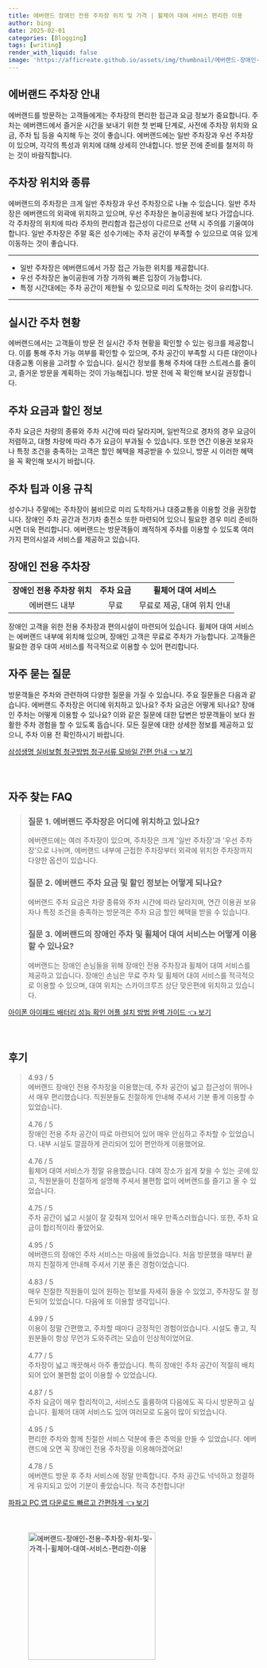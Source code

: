 ```yaml
---
title: 에버랜드 장애인 전용 주차장 위치 및 가격 | 휠체어 대여 서비스 편리한 이용
author: bing
date: 2025-02-01
categories: [Blogging]
tags: [writing]
render_with_liquid: false
image: 'https://afficreate.github.io/assets/img/thumbnail/에버랜드-장애인-전용-주차장-위치-및-가격-|-휠체어-대여-서비스-편리한-이용.webp'
---
```



<h2 id='에버랜드_주차장_안내'>에버랜드 주차장 안내</h2>

<p>에버랜드를 방문하는 고객들에게는 주차장의 편리한 접근과 요금 정보가 중요합니다. 주차는 에버랜드에서 즐거운 시간을 보내기 위한 첫 번째 단계로, 사전에 주차장 위치와 요금, 주차 팁 등을 숙지해 두는 것이 좋습니다. 에버랜드에는 일반 주차장과 우선 주차장이 있으며, 각각의 특성과 위치에 대해 상세히 안내합니다. 방문 전에 준비를 철저히 하는 것이 바람직합니다.</p>

<h2 id='주차장_위치와_종류'>주차장 위치와 종류</h2>

<p>에버랜드의 주차장은 크게 일반 주차장과 우선 주차장으로 나눌 수 있습니다. 일반 주차장은 에버랜드의 외곽에 위치하고 있으며, 우선 주차장은 놀이공원에 보다 가깝습니다. 각 주차장의 위치에 따라 주차의 편리함과 접근성이 다르므로 선택 시 주의를 기울여야 합니다. 일반 주차장은 주말 혹은 성수기에는 주차 공간이 부족할 수 있으므로 여유 있게 이동하는 것이 좋습니다.</p>

<hr />

<ul>
    <li>일반 주차장은 에버랜드에서 가장 접근 가능한 위치를 제공합니다.</li>
    <li>우선 주차장은 놀이공원에 가장 가까워 빠른 입장이 가능합니다.</li>
    <li>특정 시간대에는 주차 공간이 제한될 수 있으므로 미리 도착하는 것이 유리합니다.</li>
</ul>

<hr />

<h2 id='실시간_주차_현황'>실시간 주차 현황</h2>

<p>에버랜드에서는 고객들이 방문 전 실시간 주차 현황을 확인할 수 있는 링크를 제공합니다. 이를 통해 주차 가능 여부를 확인할 수 있으며, 주차 공간이 부족할 시 다른 대안이나 대중교통 이용을 고려할 수 있습니다. 실시간 정보를 통해 주차에 대한 스트레스를 줄이고, 즐거운 방문을 계획하는 것이 가능해집니다. 방문 전에 꼭 확인해 보시길 권장합니다.</p>

<h2 id='주차_요금과_할인정보'>주차 요금과 할인 정보</h2>

<p>주차 요금은 차량의 종류와 주차 시간에 따라 달라지며, 일반적으로 경차의 경우 요금이 저렴하고, 대형 차량에 따라 추가 요금이 부과될 수 있습니다. 또한 연간 이용권 보유자나 특정 조건을 충족하는 고객은 할인 혜택을 제공받을 수 있으니, 방문 시 이러한 혜택을 꼭 확인해 보시기 바랍니다.</p>

<h2 id='주차_팁과_이용_규칙'>주차 팁과 이용 규칙</h2>

<p>성수기나 주말에는 주차장이 붐비므로 미리 도착하거나 대중교통을 이용할 것을 권장합니다. 장애인 주차 공간과 전기차 충전소 또한 마련되어 있으니 필요한 경우 미리 준비하시면 더욱 편리합니다. 에버랜드는 방문객들이 쾌적하게 주차를 이용할 수 있도록 여러 가지 편의시설과 서비스를 제공하고 있습니다.</p>

<h2 id='장애인_전용_주차장'>장애인 전용 주차장</h2>

<table>
    <tr>
        <td style="text-align: center; height: 17px;"><b>장애인 전용 주차장 위치</b></td>
        <td style="text-align: center; height: 17px;"><b>주차 요금</b></td>
        <td style="text-align: center; height: 17px;"><b>휠체어 대여 서비스</b></td>
    </tr>
    <tr>
        <td style="text-align: center; height: 17px;">에버랜드 내부</td>
        <td style="text-align: center; height: 17px;">무료</td>
        <td style="text-align: center; height: 17px;">무료로 제공, 대여 위치 안내</td>
    </tr>
</table>

<p>장애인 고객을 위한 전용 주차장과 편의시설이 마련되어 있습니다. 휠체어 대여 서비스는 에버랜드 내부에 위치해 있으며, 장애인 고객은 무료로 주차가 가능합니다. 고객들은 필요한 경우 대여 서비스를 적극적으로 이용할 수 있어 편리합니다.</p>

<h2 id='자주_묻는_질문'>자주 묻는 질문</h2>

<p>방문객들은 주차와 관련하여 다양한 질문을 가질 수 있습니다. 주요 질문들은 다음과 같습니다. 에버랜드 주차장은 어디에 위치하고 있나요? 주차 요금은 어떻게 되나요? 장애인 주차는 어떻게 이용할 수 있나요? 이와 같은 질문에 대한 답변은 방문객들이 보다 원활한 주차 경험을 할 수 있도록 돕습니다. 모든 질문에 대한 상세한 정보를 제공하고 있으니, 주차 이용 전 확인하시기 바랍니다.</p>


<p><a class="click-button" title="삼성생명 실비보험 청구방법 청구서류 모바일 간편 안내" href="https://afficreate.github.io/posts/%EC%82%BC%EC%84%B1%EC%83%9D%EB%AA%85-%EC%8B%A4%EB%B9%84%EB%B3%B4%ED%97%98-%EC%B2%AD%EA%B5%AC%EB%B0%A9%EB%B2%95-%EC%B2%AD%EA%B5%AC%EC%84%9C%EB%A5%98-%EB%AA%A8%EB%B0%94%EC%9D%BC-%EA%B0%84%ED%8E%B8-%EC%95%88%EB%82%B4/" rel="dofollow">삼성생명 실비보험 청구방법 청구서류 모바일 간편 안내 👈 보기</a></p><br>
<h2 id='자주_찾는_FAQ'>자주 찾는 FAQ</h2>
<div itemscope="" itemtype="https://schema.org/FAQPage"> 
<blockquote> 
<div itemscope="" itemprop="mainEntity" itemtype="https://schema.org/Question"> 
<h3 itemprop="name">질문 1. 에버랜드 주차장은 어디에 위치하고 있나요?</h3> 
<div itemscope="" itemprop="acceptedAnswer" itemtype="https://schema.org/Answer"> 
<span itemprop="text"> 
<p>에버랜드에는 여러 주차장이 있으며, 주차장은 크게 '일반 주차장'과 '우선 주차장'으로 나뉘며, 에버랜드 내부에 근접한 주차장부터 외곽에 위치한 주차장까지 다양한 옵션이 있습니다.</p> 
</span> 
</div> 
</div> 

<div itemscope="" itemprop="mainEntity" itemtype="https://schema.org/Question"> 
<h3 itemprop="name">질문 2. 에버랜드 주차 요금 및 할인 정보는 어떻게 되나요?</h3> 
<div itemscope="" itemprop="acceptedAnswer" itemtype="https://schema.org/Answer"> 
<span itemprop="text"> 
<p>에버랜드 주차 요금은 차량 종류와 주차 시간에 따라 달라지며, 연간 이용권 보유자나 특정 조건을 충족하는 방문객은 주차 요금 할인 혜택을 받을 수 있습니다.</p> 
</span> 
</div> 
</div> 

<div itemscope="" itemprop="mainEntity" itemtype="https://schema.org/Question"> 
<h3 itemprop="name">질문 3. 에버랜드의 장애인 주차 및 휠체어 대여 서비스는 어떻게 이용할 수 있나요?</h3> 
<div itemscope="" itemprop="acceptedAnswer" itemtype="https://schema.org/Answer"> 
<span itemprop="text"> 
<p>에버랜드는 장애인 손님들을 위해 장애인 전용 주차장과 휠체어 대여 서비스를 제공하고 있습니다. 장애인 손님은 무료 주차 및 휠체어 대여 서비스를 적극적으로 이용할 수 있으며, 대여 위치는 스카이크루즈 상단 맞은편에 위치하고 있습니다.</p> 
</span> 
</div> 
</div> 

</blockquote> 
</div>
<p><a class="click-button" title="아이폰 아이패드 배터리 성능 확인 어플 설치 방법 완벽 가이드" href="https://afficreate.github.io/posts/%EC%95%84%EC%9D%B4%ED%8F%B0-%EC%95%84%EC%9D%B4%ED%8C%A8%EB%93%9C-%EB%B0%B0%ED%84%B0%EB%A6%AC-%EC%84%B1%EB%8A%A5-%ED%99%95%EC%9D%B8-%EC%96%B4%ED%94%8C-%EC%84%A4%EC%B9%98-%EB%B0%A9%EB%B2%95-%EC%99%84%EB%B2%BD-%EA%B0%80%EC%9D%B4%EB%93%9C/" rel="dofollow">아이폰 아이패드 배터리 성능 확인 어플 설치 방법 완벽 가이드 👈 보기</a></p><br>
<h2 id='후기'>후기</h2>
<div itemscope itemtype="https://schema.org/Product">
  <blockquote>
  <div itemprop="review" itemscope itemtype="https://schema.org/Review">
      <div itemprop="reviewRating" itemscope itemtype="https://schema.org/Rating"> <span itemprop="ratingValue">4.93</span> / <span itemprop="bestRating">5</span> </div>
      <span itemprop="reviewBody">에버랜드 장애인 전용 주차장을 이용했는데, 주차 공간이 넓고 접근성이 뛰어나서 매우 편리했습니다. 직원분들도 친절하게 안내해 주셔서 기분 좋게 이용할 수 있었습니다.</span>
  </div>
  <br>
  <div itemprop="review" itemscope itemtype="https://schema.org/Review">
      <div itemprop="reviewRating" itemscope itemtype="https://schema.org/Rating"> <span itemprop="ratingValue">4.76</span> / <span itemprop="bestRating">5</span> </div>
      <span itemprop="reviewBody">장애인 전용 주차 공간이 따로 마련되어 있어 매우 안심하고 주차할 수 있었습니다. 내부 시설도 깔끔하게 관리되어 있어 편안하게 이용했어요.</span>
  </div>
  <br>
  <div itemprop="review" itemscope itemtype="https://schema.org/Review">
      <div itemprop="reviewRating" itemscope itemtype="https://schema.org/Rating"> <span itemprop="ratingValue">4.76</span> / <span itemprop="bestRating">5</span> </div>
      <span itemprop="reviewBody">휠체어 대여 서비스가 정말 유용했습니다. 대여 장소가 쉽게 찾을 수 있는 곳에 있고, 직원분들이 친절하게 설명해 주셔서 불편함 없이 에버랜드를 즐기고 올 수 있었습니다.</span>
  </div>
  <br>
  <div itemprop="review" itemscope itemtype="https://schema.org/Review">
      <div itemprop="reviewRating" itemscope itemtype="https://schema.org/Rating"> <span itemprop="ratingValue">4.75</span> / <span itemprop="bestRating">5</span> </div>
      <span itemprop="reviewBody">주차 공간이 넓고 시설이 잘 갖춰져 있어서 매우 만족스러웠습니다. 또한, 주차 요금이 합리적이라 좋았어요.</span>
  </div>
  <br>
  <div itemprop="review" itemscope itemtype="https://schema.org/Review">
      <div itemprop="reviewRating" itemscope itemtype="https://schema.org/Rating"> <span itemprop="ratingValue">4.95</span> / <span itemprop="bestRating">5</span> </div>
      <span itemprop="reviewBody">에버랜드의 장애인 주차 서비스는 마음에 들었습니다. 처음 방문했을 때부터 끝까지 친절하게 안내해 주셔서 기분 좋은 경험이었습니다.</span>
  </div>
  <br>
  <div itemprop="review" itemscope itemtype="https://schema.org/Review">
      <div itemprop="reviewRating" itemscope itemtype="https://schema.org/Rating"> <span itemprop="ratingValue">4.83</span> / <span itemprop="bestRating">5</span> </div>
      <span itemprop="reviewBody">매우 친절한 직원들이 있어 원하는 정보를 자세히 들을 수 있었고, 주차장도 잘 정돈되어 있었습니다. 다음에 또 이용할 생각입니다.</span>
  </div>
  <br>
  <div itemprop="review" itemscope itemtype="https://schema.org/Review">
      <div itemprop="reviewRating" itemscope itemtype="https://schema.org/Rating"> <span itemprop="ratingValue">4.99</span> / <span itemprop="bestRating">5</span> </div>
      <span itemprop="reviewBody">이용이 정말 간편했고, 주차할 때마다 긍정적인 경험이었습니다. 시설도 좋고, 직원분들이 항상 무언가 도와주려는 모습이 인상적이었어요.</span>
  </div>
  <br>
  <div itemprop="review" itemscope itemtype="https://schema.org/Review">
      <div itemprop="reviewRating" itemscope itemtype="https://schema.org/Rating"> <span itemprop="ratingValue">4.77</span> / <span itemprop="bestRating">5</span> </div>
      <span itemprop="reviewBody">주차장이 넓고 깨끗해서 아주 좋았습니다. 특히 장애인 주차 공간이 적절히 배치되어 있어 불편함 없이 이용할 수 있었습니다.</span>
  </div>
  <br>
  <div itemprop="review" itemscope itemtype="https://schema.org/Review">
      <div itemprop="reviewRating" itemscope itemtype="https://schema.org/Rating"> <span itemprop="ratingValue">4.87</span> / <span itemprop="bestRating">5</span> </div>
      <span itemprop="reviewBody">주차 요금이 매우 합리적이고, 서비스도 훌륭하여 다음에도 꼭 다시 방문하고 싶습니다. 휠체어 대여 서비스도 있어 여러모로 도움이 많이 되었습니다.</span>
  </div>
  <br>
  <div itemprop="review" itemscope itemtype="https://schema.org/Review">
      <div itemprop="reviewRating" itemscope itemtype="https://schema.org/Rating"> <span itemprop="ratingValue">4.95</span> / <span itemprop="bestRating">5</span> </div>
      <span itemprop="reviewBody">편리한 주차와 함께 친절한 서비스 덕분에 좋은 추억을 만들 수 있었습니다. 에버랜드에 오면 꼭 장애인 전용 주차장을 이용해야겠어요!</span>
  </div>
  <br>
  <div itemprop="review" itemscope itemtype="https://schema.org/Review">
      <div itemprop="reviewRating" itemscope itemtype="https://schema.org/Rating"> <span itemprop="ratingValue">4.78</span> / <span itemprop="bestRating">5</span> </div>
      <span itemprop="reviewBody">에버랜드 방문 후 주차 서비스에 정말 만족합니다. 주차 공간도 넉넉하고 청결하게 유지되고 있어 기분이 좋았습니다. 적극 추천합니다!</span>
  </div>
  </blockquote>
</div>
<p><a class="click-button" title="파파고 PC 앱 다운로드 빠르고 간편하게" href="https://afficreate.github.io/posts/%ED%8C%8C%ED%8C%8C%EA%B3%A0-PC-%EC%95%B1-%EB%8B%A4%EC%9A%B4%EB%A1%9C%EB%93%9C-%EB%B9%A0%EB%A5%B4%EA%B3%A0-%EA%B0%84%ED%8E%B8%ED%95%98%EA%B2%8C/" rel="dofollow">파파고 PC 앱 다운로드 빠르고 간편하게 👈 보기</a></p><br>
<figure class="image"><img src="https://afficreate.github.io/assets/img/thumbnail/에버랜드-장애인-전용-주차장-위치-및-가격-|-휠체어-대여-서비스-편리한-이용.webp" alt="에버랜드-장애인-전용-주차장-위치-및-가격-|-휠체어-대여-서비스-편리한-이용" width="256" height="256"></figure>